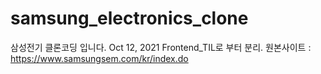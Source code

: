 # samsung_electronics_clone
삼성전기 클론코딩 입니다.
Oct 12, 2021 Frontend_TIL로 부터 분리.
원본사이트 : https://www.samsungsem.com/kr/index.do
